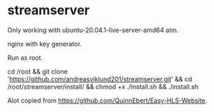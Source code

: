 # streamserver
Only working with ubuntu-20.04.1-live-server-amd64 atm.

nginx with key generator.

Run as root.

cd /root && git clone 'https://github.com/andreasviklund201/streamserver.git' && cd /root/streamserver/install/ && chmod +x ./install.sh && ./install.sh

Alot copied from https://github.com/QuinnEbert/Easy-HLS-Website.

